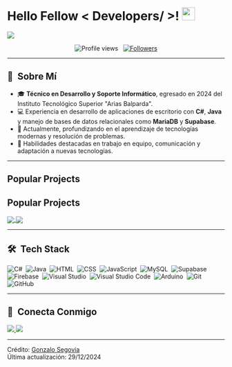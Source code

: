 <h1> Hello Fellow < Developers/ >! <img src = "https://raw.githubusercontent.com/MartinHeinz/MartinHeinz/master/wave.gif" width = 30px> </h1>
<p align='center'>
</p>

<p>
  <a href="https://github.com/DenverCoder1/readme-typing-svg"><img src="https://readme-typing-svg.herokuapp.com?&font=IBM+Plex+Sans&color=abcdef&size=20&lines=Welcome+to+my+GitHub+Profile!;I'm+a+Data+Scientist;I'm+a+Computer+Science+engineer" /></a>
</p>

<p align="center">
  <img src="https://komarev.com/ghpvc/?username=gosegovia&color=blueviolet" alt="Profile views" />
  &nbsp;
  <a href="https://github.com/gosegovia?tab=followers">
    <img src="https://img.shields.io/github/followers/gosegovia?style=social" alt="Followers" />
  </a>
</p>

---

## 🧭 &nbsp;Sobre Mí

- 🎓 **Técnico en Desarrollo y Soporte Informático**, egresado en 2024 del Instituto Tecnológico Superior "Arias Balparda".
- 💻 Experiencia en desarrollo de aplicaciones de escritorio con **C#**, **Java** y manejo de bases de datos relacionales como **MariaDB** y **Supabase**.
- 🌱 Actualmente, profundizando en el aprendizaje de tecnologías modernas y resolución de problemas.
- 🤝 Habilidades destacadas en trabajo en equipo, comunicación y adaptación a nuevas tecnologías.

---

## Popular Projects

## Popular Projects

<a href="https://github.com/gosegovia/AioParking">
  <img align="center" src="https://github-readme-stats.vercel.app/api/pin/?username=gosegovia&repo=AioParking&theme=onedark" />
</a>  

<a href="https://github.com/gosegovia/WiseSeries">
  <img align="center" src="https://github-readme-stats.vercel.app/api/pin/?username=gosegovia&repo=WiseSeries&theme=onedark" />
</a>  

---

## 🛠 &nbsp;Tech Stack

![C#](https://img.shields.io/badge/-C%23-05122A?style=flat&logo=c-sharp&logoColor=239120)&nbsp;
![Java](https://img.shields.io/badge/-Java-05122A?style=flat&logo=Java&logoColor=FFA518)&nbsp;
![HTML](https://img.shields.io/badge/-HTML-05122A?style=flat&logo=HTML5)&nbsp;
![CSS](https://img.shields.io/badge/-CSS-05122A?style=flat&logo=CSS3&logoColor=1572B6)&nbsp;
![JavaScript](https://img.shields.io/badge/-JavaScript-05122A?style=flat&logo=javascript)&nbsp;
![MySQL](https://img.shields.io/badge/-MySQL-05122A?style=flat&logo=mysql&logoColor=4479A1)&nbsp;
![Supabase](https://img.shields.io/badge/-Supabase-05122A?style=flat&logo=supabase&logoColor=3ECF8E)&nbsp;
![Firebase](https://img.shields.io/badge/-Firebase-05122A?style=flat&logo=firebase&logoColor=FFCA28)&nbsp;
![Visual Studio](https://img.shields.io/badge/-Visual%20Studio-05122A?style=flat&logo=visual-studio&logoColor=5C2D91)&nbsp;
![Visual Studio Code](https://img.shields.io/badge/-Visual%20Studio%20Code-05122A?style=flat&logo=visual-studio-code&logoColor=007ACC)&nbsp;
![Arduino](https://img.shields.io/badge/-Arduino-05122A?style=flat&logo=arduino&logoColor=00979D)&nbsp;
![Git](https://img.shields.io/badge/-Git-05122A?style=flat&logo=git)&nbsp;
![GitHub](https://img.shields.io/badge/-GitHub-05122A?style=flat&logo=github)&nbsp;

---

## :link: &nbsp;Conecta Conmigo

<p>
<a href="https://linkedin.com/in/gonzalo-segovia-dev">
  <img src="https://img.shields.io/badge/-Gonzalo%20Segovia-0077B5?style=for-the-badge&logo=Linkedin&logoColor=white"/>
</a>
<a href="mailto:gnzlsegovia@gmail.com">
  <img src="https://img.shields.io/badge/-gnzlsegovia@gmail.com-D14836?style=for-the-badge&logo=Gmail&logoColor=white"/>
</a>
</p>

---

Crédito: [Gonzalo Segovia](https://github.com/gosegovia) 
<br>
Última actualización: 29/12/2024
